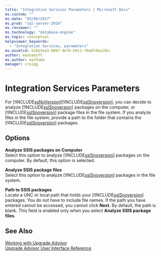 ```yaml
---
title: "Integration Services Parameters | Microsoft Docs"
ms.custom: ""
ms.date: "03/06/2017"
ms.prod: "sql-server-2014"
ms.reviewer: ""
ms.technology: "database-engine"
ms.topic: conceptual
helpviewer_keywords: 
  - "Integration Services, parameters"
ms.assetid: b1bb3ea3-8097-4e76-b9c2-78a0f46a23bc
author: mashamsft
ms.author: mathoma
manager: craigg
---
```

# Integration Services Parameters
  For [!INCLUDE[ssNoVersion](../../includes/ssnoversion-md.md)][!INCLUDE[ssISnoversion](../../includes/ssisnoversion-md.md)], you can decide to analyze [!INCLUDE[ssISnoversion](../../includes/ssisnoversion-md.md)] packages on the computer, or [!INCLUDE[ssISnoversion](../../includes/ssisnoversion-md.md)] package files in the file system. If you analyze files in the file system, provide a path to the folder that contains the [!INCLUDE[ssISnoversion](../../includes/ssisnoversion-md.md)] packages.  
  
## Options  
 **Analyze SSIS packages on Computer**  
 Select this option to analyze [!INCLUDE[ssISnoversion](../../includes/ssisnoversion-md.md)] packages on the computer. By default, this option is selected.  
  
 **Analyze SSIS package files**  
 Select this option to analyze [!INCLUDE[ssISnoversion](../../includes/ssisnoversion-md.md)] packages in the file system.  
  
 **Path to SSIS packages**  
 Locate a UNC or local path that holds your [!INCLUDE[ssISnoversion](../../includes/ssisnoversion-md.md)] packages. You do not have to include file names. If the path you have entered cannot be accessed, you cannot click **Next**. By default, the path is blank. This field is enabled only when you select **Analyze SSIS package files**.  
  
## See Also  
 [Working with Upgrade Advisor](../../../2014/sql-server/install/working-with-upgrade-advisor.md)   
 [Upgrade Advisor User Interface Reference](../../../2014/sql-server/install/upgrade-advisor-user-interface-reference.md)  
  
  

